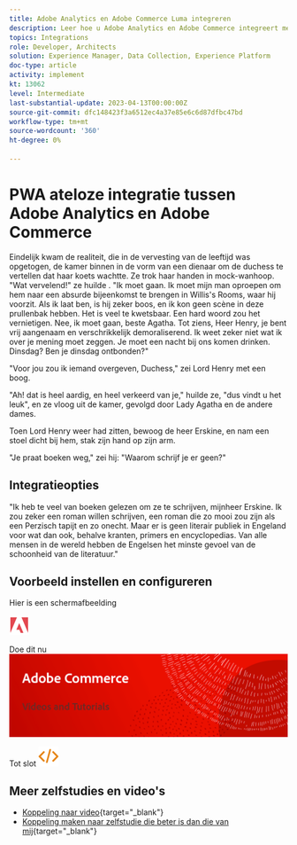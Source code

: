 ```yaml
---
title: Adobe Analytics en Adobe Commerce Luma integreren
description: Leer hoe u Adobe Analytics en Adobe Commerce integreert met het native thema Luma.
topics: Integrations
role: Developer, Architects
solution: Experience Manager, Data Collection, Experience Platform
doc-type: article
activity: implement
kt: 13062
level: Intermediate
last-substantial-update: 2023-04-13T00:00:00Z
source-git-commit: dfc148423f3a6512ec4a37e85e6c6d87dfbc47bd
workflow-type: tm+mt
source-wordcount: '360'
ht-degree: 0%

---
```



# PWA ateloze integratie tussen Adobe Analytics en Adobe Commerce

Eindelijk kwam de realiteit, die in de vervesting van de leeftijd was opgetogen, de kamer binnen in de vorm van een dienaar om de duchess te vertellen dat haar koets wachtte. Ze trok haar handen in mock-wanhoop. &quot;Wat vervelend!&quot; ze huilde . &quot;Ik moet gaan. Ik moet mijn man oproepen om hem naar een absurde bijeenkomst te brengen in Willis&#39;s Rooms, waar hij voorzit. Als ik laat ben, is hij zeker boos, en ik kon geen scène in deze prullenbak hebben. Het is veel te kwetsbaar. Een hard woord zou het vernietigen. Nee, ik moet gaan, beste Agatha. Tot ziens, Heer Henry, je bent vrij aangenaam en verschrikkelijk demoraliserend. Ik weet zeker niet wat ik over je mening moet zeggen. Je moet een nacht bij ons komen drinken. Dinsdag? Ben je dinsdag ontbonden?&quot;

&quot;Voor jou zou ik iemand overgeven, Duchess,&quot; zei Lord Henry met een boog.

&quot;Ah! dat is heel aardig, en heel verkeerd van je,&quot; huilde ze, &quot;dus vindt u het leuk&quot;, en ze vloog uit de kamer, gevolgd door Lady Agatha en de andere dames.

Toen Lord Henry weer had zitten, bewoog de heer Erskine, en nam een stoel dicht bij hem, stak zijn hand op zijn arm.

&quot;Je praat boeken weg,&quot; zei hij: &quot;Waarom schrijf je er geen?&quot;

## Integratieopties

&quot;Ik heb te veel van boeken gelezen om ze te schrijven, mijnheer Erskine. Ik zou zeker een roman willen schrijven, een roman die zo mooi zou zijn als een Perzisch tapijt en zo onecht. Maar er is geen literair publiek in Engeland voor wat dan ook, behalve kranten, primers en encyclopedias. Van alle mensen in de wereld hebben de Engelsen het minste gevoel van de schoonheid van de literatuur.&quot;


## Voorbeeld instellen en configureren

Hier is een schermafbeelding

![Schermafbeelding 1](/help/assets/adobe-logo.svg)

Doe dit nu
![Schermafbeelding 2](/help/assets/banner-videos-home.png)

Tot slot
![laatste screenshot](/help/assets/open-source.svg)

## Meer zelfstudies en video&#39;s

* [Koppeling naar video](https://example.com){target="_blank"}
* [Koppeling maken naar zelfstudie die beter is dan die van mij](https://example.com){target="_blank"}
